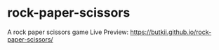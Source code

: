 # rock-paper-scissors

A rock paper scissors game 
Live Preview: https://butkii.github.io/rock-paper-scissors/
